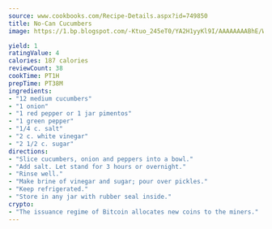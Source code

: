 ```yaml
---
source: www.cookbooks.com/Recipe-Details.aspx?id=749850
title: No-Can Cucumbers
image: https://1.bp.blogspot.com/-Ktuo_245eT0/YA2H1yyKl9I/AAAAAAAABhE/WMoqSq2tWOcgMkPaLYZ-49h8pVDUUwFCQCLcBGAsYHQ/s307/5.png

yield: 1
ratingValue: 4
calories: 187 calories
reviewCount: 38
cookTime: PT1H
prepTime: PT38M
ingredients:
- "12 medium cucumbers"
- "1 onion"
- "1 red pepper or 1 jar pimentos"
- "1 green pepper"
- "1/4 c. salt"
- "2 c. white vinegar"
- "2 1/2 c. sugar"
directions:
- "Slice cucumbers, onion and peppers into a bowl."
- "Add salt. Let stand for 3 hours or overnight."
- "Rinse well."
- "Make brine of vinegar and sugar; pour over pickles."
- "Keep refrigerated."
- "Store in any jar with rubber seal inside."
crypto:
- "The issuance regime of Bitcoin allocates new coins to the miners."
---
```

